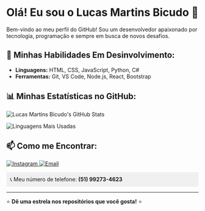 # Olá! Eu sou o Lucas Martins Bicudo 👋

Bem-vindo ao meu perfil do GitHub! Sou um desenvolvedor apaixonado por tecnologia, programação e sempre em busca de novos desafios.

## 🚀 Minhas Habilidades Em Desinvolvimento:

- **Linguagens:** HTML, CSS, JavaScript, Python, C#
- **Ferramentas:** Git, VS Code, Node.js, React, Bootstrap

## 📊 Minhas Estatísticas no GitHub:

![Lucas Martins Bicudo's GitHub Stats](https://github-readme-stats.vercel.app/api?username=ofcLUKINAS&show_icons=true&theme=radical)

![Linguagens Mais Usadas](https://github-readme-stats.vercel.app/api/top-langs/?username=ofcLUKINAS&layout=compact&theme=radical)

## 📫 Como me Encontrar:

<a href="https://instagram.com/luquinha_chf7" target="_blank">
    <img src="https://img.shields.io/badge/Instagram-%23E4405F.svg?style=for-the-badge&logo=Instagram&logoColor=white" alt="Instagram">
</a>

<a href="mailto:lmartinsbicudo@gmail.com" target="_blank">
    <img src="https://img.shields.io/badge/Email-%23FF5722.svg?style=for-the-badge&logo=gmail&logoColor=white" alt="Email">
</a>

<p style="background-color: #f0f0f0; padding: 10px;">
  📞 Meu número de telefone: <strong>(51) 99273-4623</strong>
</p>

---
⭐️ **Dê uma estrela nos repositórios que você gosta!** ⭐️

